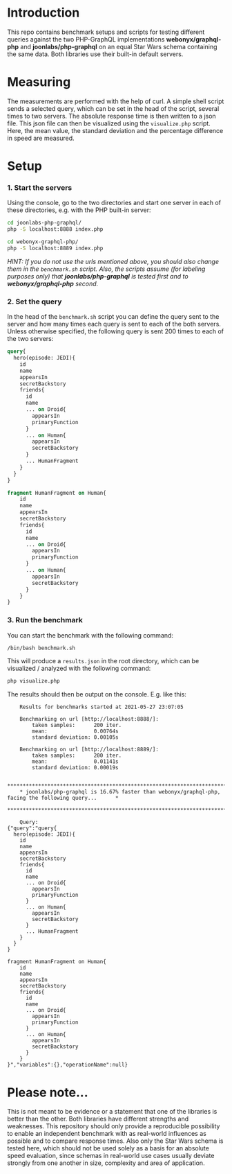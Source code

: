 # Introduction
This repo contains benchmark setups and scripts for testing different queries against the 
two PHP-GraphQL implementations **webonyx/graphql-php** and **joonlabs/php-graphql** on an equal Star Wars schema containing the same data.
Both libraries use their built-in default servers.

# Measuring
The measurements are performed with the help of curl. A simple shell script sends a selected query, which can be set in the head of the script, several times to two servers. The absolute response time is then written to a json file. This json file can then be visualized using the `visualize.php` script. Here, the mean value, the standard deviation and the percentage difference in speed are measured.

# Setup
### 1. Start the servers
Using the console, go to the two directories and start one server in each of these directories, e.g. with the PHP built-in server:
```bash
cd joonlabs-php-graphql/
php -S localhost:8888 index.php 
```

```bash
cd webonyx-graphql-php/
php -S localhost:8889 index.php 
```

*HINT: If you do not use the urls mentioned above, you should also change them in the `benchmark.sh` script. Also, the scripts assume (for labeling purposes only) that **joonlabs/php-graphql** is tested first and to **webonyx/graphql-php** second.* 


### 2. Set the query
In the head of the `benchmark.sh` script you can define the query sent to the server and how many times each query is sent to each of the both servers.
Unless otherwise specified, the following query is sent 200 times to each of the two servers:
```graphql
query{
  hero(episode: JEDI){
    id
    name
    appearsIn
    secretBackstory
    friends{
      id
      name
      ... on Droid{
        appearsIn
        primaryFunction
      }
      ... on Human{
        appearsIn
        secretBackstory
      }
      ... HumanFragment
    }
  }
}

fragment HumanFragment on Human{
    id
    name
    appearsIn
    secretBackstory
    friends{
      id
      name
      ... on Droid{
        appearsIn
        primaryFunction
      }
      ... on Human{
        appearsIn
        secretBackstory
      }
    }
}
```
### 3. Run the benchmark
You can start the benchmark with the following command:
```bash
/bin/bash benchmark.sh
```
This will produce a `results.json` in the root directory, which can be visualized / analyzed with the following command:
```bash
php visualize.php 
```
The results should then be output on the console. E.g. like this:
```
    Results for benchmarks started at 2021-05-27 23:07:05

    Benchmarking on url [http://localhost:8888/]:
        taken samples:      200 iter.
        mean:               0.00764s
        standard deviation: 0.00105s
    
    Benchmarking on url [http://localhost:8889/]:
        taken samples:      200 iter.
        mean:               0.01141s
        standard deviation: 0.00019s
    
    ******************************************************************************************************
    * joonlabs/php-graphql is 16.67% faster than webonyx/graphql-php, facing the following query...      *
    ******************************************************************************************************
    
    Query:
{"query":"query{
  hero(episode: JEDI){
    id
    name
    appearsIn
    secretBackstory
    friends{
      id
      name
      ... on Droid{
        appearsIn
        primaryFunction
      }
      ... on Human{
        appearsIn
        secretBackstory
      }
      ... HumanFragment
    }
  }
}

fragment HumanFragment on Human{
	id
    name
    appearsIn
    secretBackstory
    friends{
      id
      name
      ... on Droid{
        appearsIn
        primaryFunction
      }
      ... on Human{
        appearsIn
        secretBackstory
      }
    }
}","variables":{},"operationName":null}
```

# Please note...
This is not meant to be evidence or a statement that one of the libraries is better than the other. Both libraries have different strengths and weaknesses. This repository should only provide a reproducible possibility to enable an independent benchmark with as real-world influences as possible and to compare response times. Also only the Star Wars schema is tested here, which should not be used solely as a basis for an absolute speed evaluation, since schemas in real-world use cases usually deviate strongly from one another in size, complexity and area of application.